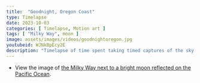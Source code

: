 ```yaml
---
title:  "Goodnight, Oregon Coast"
type: Timelapse
date: 2023-10-03
categories: [ Timelapse, Motion art ]
tags: [ "Milky Way", moon ]
image: assets/images/videos/goodnightoregon.jpg
youtubeid: WJNkBpEcy2E
description: "Timelapse of time spent taking timed captures of the sky looking south from Cape Foulweather. To the left is the Inn at Otter Crest, further down is the Yaquina Head lighthouse, and the glow in the distance is my new hometown, Newport."
---
```


- View the image of [the Milky Way next to a bright moon reflected on the Pacific Ocean](/gallery/fair-milkyway-foulweather/).